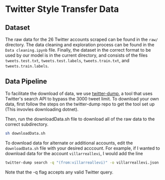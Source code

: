 # Twitter Style Transfer Data

## Dataset

The raw data for the 26 Twitter accounts scraped can be found in the `raw/` directory. The data cleaning and exploration process can be found in the `Data cleaning.ipynb` file. Finally, the dataset in the correct format to be used by our model is in the current directory, and consists of the files `tweets.test.txt`, `tweets.test.labels`, `tweets.train.txt`, and `tweets.train.labels`.

## Data Pipeline

To facilitate the download of data, we use [twitter-dump](https://github.com/pauldotknopf/twitter-dump), a tool that uses Twitter's search API to bypass the 3000 tweet limit. To download your own data, first follow the steps on the twitter-dump repo to get the tool set up (This invovles downloading dotnet).

Then, run the downloadData.sh file to download all of the raw data to the correct subdirectory.

```bash
sh downloadData.sh
```

To download data for alternate or additional accounts, edit the `downloadData.sh` file with your desired acccount. For example, if I wanted to download data for the account `villarreallevi`, I would add the line

```bash
twitter-dump search -q "(from:villarreallevi)" -o villarreallevi.json
```

Note that the -q flag accepts any valid Twitter query.
